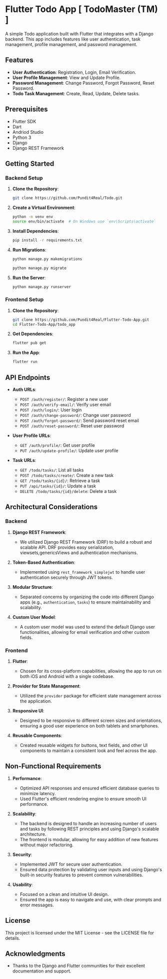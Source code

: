 # Flutter Todo App [ TodoMaster (TM) ]
A simple Todo application built with Flutter that integrates with a Django backend. This app includes features like user authentication, task management, profile management, and password management.

## Features

- **User Authentication**: Registration, Login, Email Verification.
- **User Profile Management**: View and Update Profile.
- **Password Management**: Change Password, Forgot Password, Reset Password.
- **Todo Task Management**: Create, Read, Update, Delete tasks.

## Prerequisites

- Flutter SDK
- Dart
- Andriod Studio
- Python 3
- Django
- Django REST Framework

## Getting Started

### Backend Setup

1. **Clone the Repository**:
    ```bash
    git clone https://github.com/Pundit4Real/Todo.git
    ```

2. **Create a Virtual Environment**:
    ```bash
    python -m venv env
    source env/bin/activate  # On Windows use `env\Scripts\activate`
    ```

3. **Install Dependencies**:
    ```bash
    pip install -r requirements.txt
    ```

4. **Run Migrations**:
    ```bash
    python manage.py makemigrations
    ```
    ```bash
    python manage.py migrate
    ```

5. **Run the Server**:
    ```bash
    python manage.py runserver
    ```

### Frontend Setup

1. **Clone the Repository**:
    ```bash
    git clone https://github.com/Pundit4Real/Flutter-Todo-App.git
    cd Flutter-Todo-App/todo_app
    ```

2. **Get Dependencies**:
    ```bash
    flutter pub get
    ```

3. **Run the App**:
    ```bash
    flutter run
    ```

## API Endpoints

- **Auth URLs**:
  - `POST /auth/register/`: Register a new user
  - `POST /auth/verify-email/`: Verify user email
  - `POST /auth/login/`: User login
  - `POST /auth/change-password/`: Change user password
  - `POST /auth/forgot-password/`: Send password reset email
  - `POST /auth/reset-password/`: Reset user password

- **User Profile URLs**:
  - `GET /auth/profile/`: Get user profile
  - `PUT /auth/update-profile/`: Update user profile

- **Task URLs**:
  - `GET /todo/tasks/`: List all tasks
  - `POST /todo/tasks/create/`: Create a new task
  - `GET /todo/tasks/{id}/`: Retrieve a task
  - `PUT /api/tasks/{id}/`: Update a task
  - `DELETE /todo/tasks/{id}/delete`: Delete a task

## Architectural Considerations

### Backend

1. **Django REST Framework**: 
   - We utilized Django REST Framework (DRF) to build a robust and scalable API. DRF provides easy serialization, viewsets,genericsViews and authentication mechanisms.

2. **Token-Based Authentication**:
   - Implemented using `rest_framework_simplejwt` to handle user authentication securely through JWT tokens.

3. **Modular Structure**:
   - Separated concerns by organizing the code into different Django apps (e.g., `authentication`, `tasks`) to ensure maintainability and scalability.

4. **Custom User Model**:
   - A custom user model was used to extend the default Django user functionalities, allowing for email verification and other custom fields.

### Frontend

1. **Flutter**:
   - Chosen for its cross-platform capabilities, allowing the app to run on both iOS and Android with a single codebase.

2. **Provider for State Management**:
   - Utilized the `provider` package for efficient state management across the application.

3. **Responsive UI**:
   - Designed to be responsive to different screen sizes and orientations, ensuring a good user experience on both tablets and smartphones.

4. **Reusable Components**:
   - Created reusable widgets for buttons, text fields, and other UI components to maintain a consistent look and feel across the app.

## Non-Functional Requirements

1. **Performance**:
   - Optimized API responses and ensured efficient database queries to minimize latency.
   - Used Flutter's efficient rendering engine to ensure smooth UI performance.

2. **Scalability**:
   - The backend is designed to handle an increasing number of users and tasks by following REST principles and using Django's scalable architecture.
   - The frontend is modular, allowing for easy addition of new features without major refactoring.

3. **Security**:
   - Implemented JWT for secure user authentication.
   - Ensured data protection by validating user inputs and using Django's built-in security features to prevent common vulnerabilities.

4. **Usability**:
   - Focused on a clean and intuitive UI design.
   - Ensured the app is easy to navigate and use, with clear prompts and error messages.

## License

This project is licensed under the MIT License - see the LICENSE file for details.

## Acknowledgments

- Thanks to the Django and Flutter communities for their excellent documentation and support.
